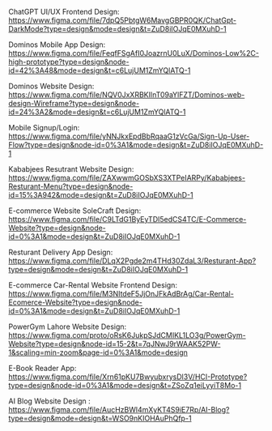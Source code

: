 ChatGPT UI/UX Frontend Design: https://www.figma.com/file/7dpQ5PbtgW6MavgGBPR0QK/ChatGpt-DarkMode?type=design&mode=design&t=ZuD8iIOJqE0MXuhD-1

Dominos Mobile App Design: https://www.figma.com/file/FeqfFSgAfI0JoazrnU0LuX/Dominos-Low%2C-high-prototype?type=design&node-id=42%3A48&mode=design&t=c6LujUM1ZmYQlATQ-1

Dominos Website Design: https://www.figma.com/file/NQV0JxXRBKIlnT09aYlFZT/Dominos-web-design-Wireframe?type=design&node-id=24%3A2&mode=design&t=c6LujUM1ZmYQlATQ-1

Mobile Signup/Login: https://www.figma.com/file/yNNJkxEpdBbRqaaG1zVcGa/Sign-Up-User-Flow?type=design&node-id=0%3A1&mode=design&t=ZuD8iIOJqE0MXuhD-1

Kababjees Resutrant Website Design: https://www.figma.com/file/ZAXwwmGOSbXS3XTPeIARPy/Kababjees-Resturant-Menu?type=design&node-id=15%3A942&mode=design&t=ZuD8iIOJqE0MXuhD-1

E-commerce Website SoleCraft Design: https://www.figma.com/file/C9LTdG1ByEyTDI5edCS4TC/E-Commerce-Website?type=design&node-id=0%3A1&mode=design&t=ZuD8iIOJqE0MXuhD-1

Resturant Delivery App Design: https://www.figma.com/file/DLqX2Pgde2m4THd30ZdaL3/Resturant-App?type=design&mode=design&t=ZuD8iIOJqE0MXuhD-1

E-commerce Car-Rental Website Frontend Design: https://www.figma.com/file/M3NItdeF5JjOnJFkAdBrAg/Car-Rental-Ecomerce-Website?type=design&node-id=0%3A1&mode=design&t=ZuD8iIOJqE0MXuhD-1

PowerGym Lahore Website Design: https://www.figma.com/proto/oRsK6JukpSJdCMIKL1LO3g/PowerGym-Website?type=design&node-id=15-2&t=7qJNwJ9rWAAK52PW-1&scaling=min-zoom&page-id=0%3A1&mode=design

E-Book Reader App: https://www.figma.com/file/Xrn61pKU7BwyubxrysDl3V/HCI-Prototype?type=design&node-id=0%3A1&mode=design&t=ZSoZq1eiLyyiT8Mo-1

AI Blog Website Design : https://www.figma.com/file/AucHzBWl4mXyKT4S9iE7Rp/AI-Blog?type=design&mode=design&t=WSO9nKIOHAuPhQfp-1
